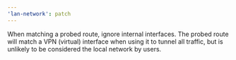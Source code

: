 ```yaml
---
'lan-network': patch
---
```


When matching a probed route, ignore internal interfaces. The probed route will match a VPN (virtual) interface when using it to tunnel all traffic, but is unlikely to be considered the local network by users.
